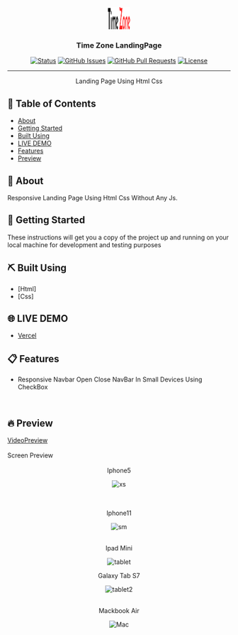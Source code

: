 <p align="center">
  <a href="" rel="noopener">
 <img width=50px height=50px src="./assests/img/logo/logo.webp" alt="Project logo"></a>
</p>

<h3 align="center">Time Zone LandingPage</h3>

<div align="center">

[![Status](https://img.shields.io/badge/status-active-success.svg)]()
[![GitHub Issues](https://img.shields.io/github/issues/kylelobo/The-Documentation-Compendium.svg)](https://github.com/kylelobo/The-Documentation-Compendium/issues)
[![GitHub Pull Requests](https://img.shields.io/github/issues-pr/kylelobo/The-Documentation-Compendium.svg)](https://github.com/kylelobo/The-Documentation-Compendium/pulls)
[![License](https://img.shields.io/badge/license-MIT-blue.svg)](/LICENSE)

</div>

---

<p align="center"> Landing Page Using Html Css
    <br> 
</p>

## 📝 Table of Contents

- [About](#about)
- [Getting Started](#getting_started)
- [Built Using](#built_using)
- [LIVE DEMO](#LIVE_DEMO)
- [Features](#Features)
- [Preview](#Preview)


## 🧐 About <a name = "about"></a>

Responsive Landing Page Using Html Css Without Any Js.

## 🏁 Getting Started <a name = "getting_started"></a>

These instructions will get you a copy of the project up and running on your local machine for development and testing purposes


## ⛏️ Built Using <a name = "built_using"></a>

- [Html]
- [Css]

## 🌐 LIVE DEMO <a name = "LIVE_DEMO"></a>

- [Vercel](https://template-four.vercel.app/)

## 📋 Features <a name = "Features"></a>

- Responsive Navbar Open Close NavBar In Small Devices Using CheckBox

<br />

## 🔥 Preview <a name = "Preview"></a>

<div>
  <a name = "VideoPreview"  href="https://drive.google.com/file/d/1odZQnTPg_mECg8wqYS3arTODXZHc-ljI/view?usp=sharing"  >VideoPreview</a>
</div>
<br />
  <div >Screen Preview</div>
<br />
<div align="center">
  Iphone5

  ![xs](https://user-images.githubusercontent.com/89071774/189494606-0d1cbb46-726e-49d6-bfd2-4ba1c073682a.png)

</div>
<br />

<br />
<div align="center">
 Iphone11

![sm](https://user-images.githubusercontent.com/89071774/189494614-ec22fbec-0507-4562-8129-c26ab6079fb5.png)


</div>
<br />
<div align="center">
  Ipad Mini

![tablet](https://user-images.githubusercontent.com/89071774/189494598-d9b9534a-022e-48dd-8e80-2244d6c377ec.png)

</div>
<div align="center">
  Galaxy Tab S7

![tablet2](https://user-images.githubusercontent.com/89071774/189494593-74bb0ff9-fb97-44b7-b029-69f91c0a632d.png)

</div>
<br />
<div align="center">
  Mackbook Air

![Mac](https://user-images.githubusercontent.com/89071774/189494576-29bc22ef-6c48-42aa-b32a-9ed60debf463.png)

</div>

<br />